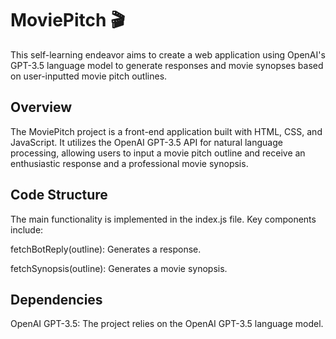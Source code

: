 # MoviePitch 🎬

This self-learning endeavor aims to create a web application using OpenAI's GPT-3.5 language model to generate responses and movie synopses based on user-inputted movie pitch outlines.

## Overview

The MoviePitch project is a front-end application built with HTML, CSS, and JavaScript. It utilizes the OpenAI GPT-3.5 API for natural language processing, allowing users to input a movie pitch outline and receive an enthusiastic response and a professional movie synopsis.

## Code Structure

The main functionality is implemented in the index.js file. Key components include:

fetchBotReply(outline): Generates a response.

fetchSynopsis(outline): Generates a movie synopsis.

## Dependencies

OpenAI GPT-3.5: The project relies on the OpenAI GPT-3.5 language model.
